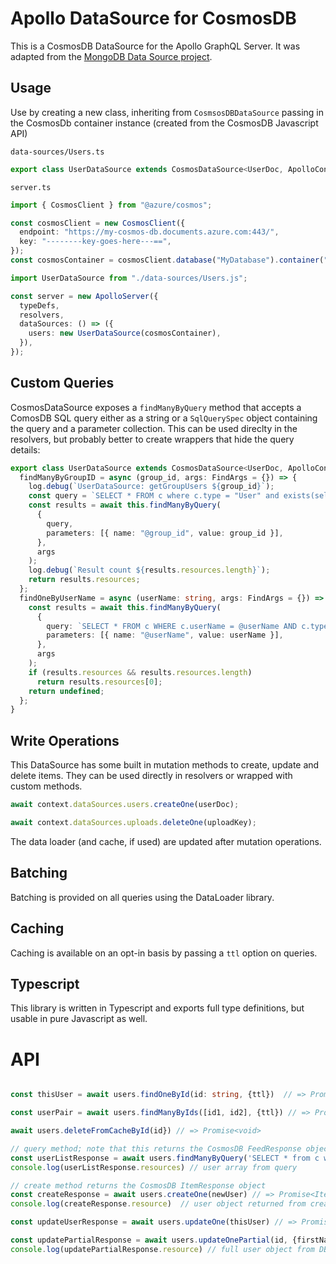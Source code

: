 # Apollo DataSource for CosmosDB

This is a CosmosDB DataSource for the Apollo GraphQL Server. It was adapted from the [MongoDB Data Source project](https://github.com/GraphQLGuide/apollo-datasource-mongodb).

## Usage

Use by creating a new class, inheriting from `CosmsosDBDataSource` passing in the CosmosDb container instance (created from the CosmosDB Javascript API)

`data-sources/Users.ts`

```typescript
export class UserDataSource extends CosmosDataSource<UserDoc, ApolloContext> {}
```

`server.ts`

```typescript
import { CosmosClient } from "@azure/cosmos";

const cosmosClient = new CosmosClient({
  endpoint: "https://my-cosmos-db.documents.azure.com:443/",
  key: "--------key-goes-here---==",
});
const cosmosContainer = cosmosClient.database("MyDatabase").container("Items");

import UserDataSource from "./data-sources/Users.js";

const server = new ApolloServer({
  typeDefs,
  resolvers,
  dataSources: () => ({
    users: new UserDataSource(cosmosContainer),
  }),
});
```

## Custom Queries

CosmosDataSource exposes a `findManyByQuery` method that accepts a ComosDB SQL query either as a string or a `SqlQuerySpec` object containing the query and a parameter collection. This can be used direclty in the resolvers, but probably better to create wrappers that hide the query details:

```typescript
export class UserDataSource extends CosmosDataSource<UserDoc, ApolloContext> {
  findManyByGroupID = async (group_id, args: FindArgs = {}) => {
    log.debug(`UserDataSource: getGroupUsers ${group_id}`);
    const query = `SELECT * FROM c where c.type = "User" and exists(select * from g in c.groups where g = @group_id) `;
    const results = await this.findManyByQuery(
      {
        query,
        parameters: [{ name: "@group_id", value: group_id }],
      },
      args
    );
    log.debug(`Result count ${results.resources.length}`);
    return results.resources;
  };
  findOneByUserName = async (userName: string, args: FindArgs = {}) => {
    const results = await this.findManyByQuery(
      {
        query: `SELECT * FROM c WHERE c.userName = @userName AND c.type = 'User'`,
        parameters: [{ name: "@userName", value: userName }],
      },
      args
    );
    if (results.resources && results.resources.length)
      return results.resources[0];
    return undefined;
  };
}
```

## Write Operations

This DataSource has some built in mutation methods to create, update and delete items. They can be used directly in resolvers or wrapped with custom methods.

```typescript
await context.dataSources.users.createOne(userDoc);

await context.dataSources.uploads.deleteOne(uploadKey);
```

The data loader (and cache, if used) are updated after mutation operations.

## Batching

Batching is provided on all queries using the DataLoader library.

## Caching

Caching is available on an opt-in basis by passing a `ttl` option on queries.

## Typescript

This library is written in Typescript and exports full type definitions, but usable in pure Javascript as well.

# API

```typescript

const thisUser = await users.findOneById(id: string, {ttl})  // => Promise<T>

const userPair = await users.findManyByIds([id1, id2], {ttl}) // => Promise<(T | undefined)[]>

await users.deleteFromCacheById(id}) // => Promise<void>

// query method; note that this returns the CosmosDB FeedResponse object because sometimes this extra information is useful
const userListResponse = await users.findManyByQuery('SELECT * from c where c.type="User"', {ttl, requestOptions}) // => Promise<FeedResponse<T>>
console.log(userListResponse.resources) // user array from query

// create method returns the CosmosDB ItemResponse object
const createResponse = await users.createOne(newUser) // => Promise<ItemResponse<T>>
console.log(createResponse.resource)  // user object returned from create, with CosmosDB-added values

const updateUserResponse = await users.updateOne(thisUser) // => Promise<ItemResponse<T>>

const updatePartialResponse = await users.updateOnePartial(id, {firstName: "Bob"}) // => Promise<ItemResponse<T>>
console.log(updatePartialResponse.resource) // full user object from DB after updates

```
